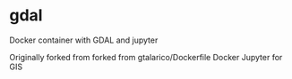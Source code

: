 # gdal
Docker container with GDAL and jupyter

Originally forked from forked from gtalarico/Dockerfile
Docker Jupyter for GIS
